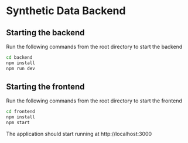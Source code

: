 # Synthetic Data Backend

## Starting the backend

Run the following commands from the root directory to start the backend

```bash
cd backend
npm install
npm run dev
```

## Starting the frontend

Run the following commands from the root directory to start the frontend

```bash
cd frontend
npm install
npm start
```

The application should start running at http://localhost:3000

